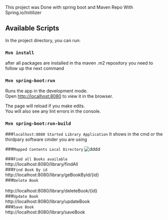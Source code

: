 ﻿This project was Done with spring boot and Maven Repo With Spring.io/Initilizer

## Available Scripts

In the project directory, you can run:

### `Mvn install`
after all packages are installed in tha maven .m2 repository you need to follow up the next command

### `Mvn spring-boot:run`
Runs the app in the development mode.<br>
Open [http://localhost:8080](http://localhost:8080) to view it in the browser.

The page will reload if you make edits.<br>
You will also see any lint errors in the console.

### `Mvn spring-boot:run-build`

###`localhost:8080 Started Library Application`
It shows in the cmd or the thirdpary software cmder you are using

###`Mapped Contents Local Directory`
![dddd](https://user-images.githubusercontent.com/30531450/56878260-cc6ba980-6a70-11e9-80d8-6ad56e2f4891.PNG)

###`Find all Books available`<br/>
http://localhost:8080/library/findAll<br/>
###`Find Book By id`<br/>
http://localhost:8080/library/geBookById/{id}<br/>
###`Delete Book`<br/><br/>
http://localhost:8080/library/deleteBook/{id}<br/>
###`Update Book`<br/>
http://localhost:8080/library/updateBook<br/>
###`Save Book`<br/>
http://localhost:8080/library/saveBook<br/>
